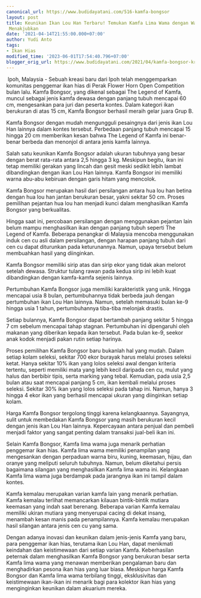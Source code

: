```yaml
---
canonical_url: https://www.budidayatani.com/516-kamfa-bongsor
layout: post
title: Keunikan Ikan Lou Han Terbaru! Temukan Kamfa Lima Wama dengan Warna Tubuh yang
 Menakjubkan
date: '2021-04-14T21:55:00.000+07:00'
author: Yudi Anto
tags:
- Ikan Hias
modified_time: '2023-06-01T17:54:40.796+07:00'
blogger_orig_url: https://www.budidayatani.com/2021/04/kamfa-bongsor-kreasi-baru-dari-ipoh.html
---
```


 Ipoh, Malaysia - Sebuah kreasi baru dari Ipoh telah menggemparkan komunitas penggemar ikan hias di Perak Flower Horn Open Competition bulan lalu. Kamfa Bongsor, yang dikenal sebagai The Legend of Kamfa, muncul sebagai jenis kamfa dewasa dengan panjang tubuh mencapai 60 cm, mengesankan para juri dan peserta kontes. Dalam kategori ikan berukuran di atas 15 cm, Kamfa Bongsor berhasil meraih gelar juara Grup B.

Kamfa Bongsor dengan mudah mengungguli pesaingnya dari jenis ikan Lou Han lainnya dalam kontes tersebut. Perbedaan panjang tubuh mencapai 15 hingga 20 cm memberikan kesan bahwa The Legend of Kamfa ini benar-benar berbeda dan menonjol di antara jenis kamfa lainnya.

Salah satu keunikan Kamfa Bongsor adalah ukuran tubuhnya yang besar dengan berat rata-rata antara 2,5 hingga 3 kg. Meskipun begitu, ikan ini tetap memiliki gerakan yang lincah dan gesit meski sedikit lebih lambat dibandingkan dengan ikan Lou Han lainnya. Kamfa Bongsor ini memiliki warna abu-abu kebiruan dengan garis hitam yang mencolok.

Kamfa Bongsor merupakan hasil dari persilangan antara hua lou han betina dengan hua lou han jantan berukuran besar, yakni sekitar 50 cm. Proses pemilihan pejantan hua lou han menjadi kunci dalam menghasilkan Kamfa Bongsor yang berkualitas.

Hingga saat ini, percobaan persilangan dengan menggunakan pejantan lain belum mampu menghasilkan ikan dengan panjang tubuh seperti The Legend of Kamfa. Beberapa penangkar di Malaysia mencoba menggunakan induk cen cu asli dalam persilangan, dengan harapan panjang tubuh dari cen cu dapat diturunkan pada keturunannya. Namun, upaya tersebut belum membuahkan hasil yang diinginkan.

Kamfa Bongsor memiliki sirip atas dan sirip ekor yang tidak akan melorot setelah dewasa. Struktur tulang rawan pada kedua sirip ini lebih kuat dibandingkan dengan kamfa-kamfa sejenis lainnya.

Pertumbuhan Kamfa Bongsor juga memiliki karakteristik yang unik. Hingga mencapai usia 8 bulan, pertumbuhannya tidak berbeda jauh dengan pertumbuhan ikan Lou Han lainnya. Namun, setelah memasuki bulan ke-9 hingga usia 1 tahun, pertumbuhannya tiba-tiba melonjak drastis.

Setiap bulannya, Kamfa Bongsor dapat bertambah panjang sekitar 5 hingga 7 cm sebelum mencapai tahap stagnan. Pertumbuhan ini dipengaruhi oleh makanan yang diberikan kepada ikan tersebut. Pada bulan ke-9, seekor anak kodok menjadi pakan rutin setiap harinya.

Proses pemilihan Kamfa Bongsor baru bukanlah hal yang mudah. Dalam setiap kolam seleksi, sekitar 700 ekor burayak harus melalui proses seleksi ketat. Hanya sekitar 10% ikan yang lolos seleksi awal dengan kriteria tertentu, seperti memiliki mata yang lebih kecil daripada cen cu, mulut yang halus dan berbibir tipis, serta marking yang tebal. Kemudian, pada usia 2,5 bulan atau saat mencapai panjang 5 cm, ikan kembali melalui proses seleksi. Sekitar 30% ikan yang lolos seleksi pada tahap ini. Namun, hanya 3 hingga 4 ekor ikan yang berhasil mencapai ukuran yang diinginkan setiap kolam.

Harga Kamfa Bongsor tergolong tinggi karena kelangkaannya. Sayangnya, sulit untuk membedakan Kamfa Bongsor yang masih berukuran kecil dengan jenis ikan Lou Han lainnya. Kepercayaan antara penjual dan pembeli menjadi faktor yang sangat penting dalam transaksi jual-beli ikan ini.

Selain Kamfa Bongsor, Kamfa lima wama juga menarik perhatian penggemar ikan hias. Kamfa lima wama memiliki penampilan yang mengesankan dengan perpaduan warna biru, kuning, keemasan, hijau, dan oranye yang meliputi seluruh tubuhnya. Namun, belum diketahui persis bagaimana silangan yang menghasilkan Kamfa lima wama ini. Kelangkaan Kamfa lima wama juga berdampak pada jarangnya ikan ini tampil dalam kontes.

Kamfa kemalau merupakan varian kamfa lain yang menarik perhatian. Kamfa kemalau terlihat memancarkan kilauan bintik-bintik mutiara keemasan yang indah saat berenang. Beberapa varian Kamfa kemalau memiliki ukiran mutiara yang menyerupai cacing di dekat insang, menambah kesan manis pada penampilannya. Kamfa kemalau merupakan hasil silangan antara jenis cen cu yang sama.

Dengan adanya inovasi dan keunikan dalam jenis-jenis Kamfa yang baru, para penggemar ikan hias, terutama ikan Lou Han, dapat menikmati keindahan dan keistimewaan dari setiap varian Kamfa. Keberhasilan peternak dalam menghasilkan Kamfa Bongsor yang berukuran besar serta Kamfa lima wama yang menawan memberikan pengalaman baru dan menghadirkan pesona ikan hias yang luar biasa. Meskipun harga Kamfa Bongsor dan Kamfa lima wama terbilang tinggi, eksklusivitas dan keistimewaan ikan-ikan ini menarik bagi para kolektor ikan hias yang menginginkan keunikan dalam akuarium mereka.


